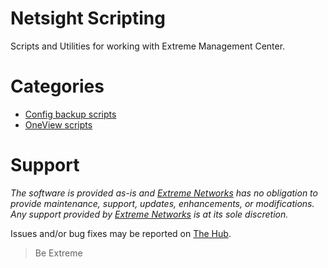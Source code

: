 # Netsight Scripting
Scripts and Utilities for working with Extreme Management Center.

# Categories
* [Config backup scripts](https://github.com/extremenetworks/ExtremeScripting/blob/master/Netsight/cfg_backup_scripts/README.md)
* [OneView scripts](https://github.com/extremenetworks/ExtremeScripting/blob/master/Netsight/oneview_CLI_scripts/README.md)


# Support
_The software is provided as-is and [Extreme Networks](http://www.extremenetworks.com/) has no obligation to provide maintenance, support, updates, enhancements, or modifications. Any support provided by [Extreme Networks](http://www.extremenetworks.com/) is at its sole discretion._

Issues and/or bug fixes may be reported on [The Hub](https://community.extremenetworks.com/extreme).

>Be Extreme
